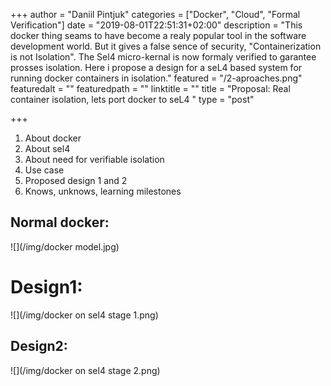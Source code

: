 +++
author = "Daniil Pintjuk"
categories = ["Docker", "Cloud", "Formal Verification"]
date = "2019-08-01T22:51:31+02:00"
description = "This docker thing seams to have become a realy popular tool in the software development world. But it gives a false sence of security, \"Containerization is not Isolation\". The Sel4 micro-kernal is now formaly verified to garantee prosses isolation. Here i propose a design for a seL4 based system for running docker containers in isolation."
featured = "/2-aproaches.png"
featuredalt = ""
featuredpath = ""
linktitle = ""
title = "Proposal: Real container isolation, lets port docker to seL4  "
type = "post"

+++
1. About docker
2. About sel4
3. About need for verifiable isolation
4. Use case
5. Proposed design 1 and 2
6. Knows, unknows, learning milestones

## Normal docker:

![](/img/docker model.jpg)

# Design1:

![](/img/docker on sel4 stage 1.png)

## Design2:

![](/img/docker on sel4 stage 2.png)